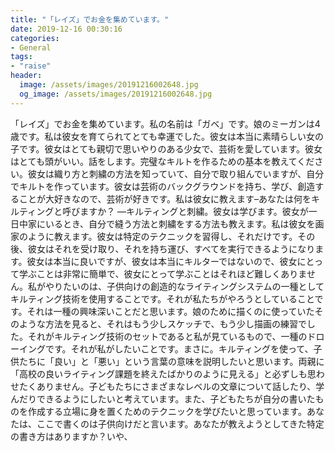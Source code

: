 ```yaml
---
title: "「レイズ」でお金を集めています。"
date: 2019-12-16 00:30:16
categories:
- General
tags:
- "raise"
header:
  image: /assets/images/20191216002648.jpg
  og_image: /assets/images/20191216002648.jpg
---
```


「レイズ」でお金を集めています。私の名前は「ガベ」です。娘のミーガンは4歳です。私は彼女を育てられてとても幸運でした。彼女は本当に素晴らしい女の子です。彼女はとても親切で思いやりのある少女で、芸術を愛しています。彼女はとても頭がいい。話をします。完璧なキルトを作るための基本を教えてください。彼女は織り方と刺繍の方法を知っていて、自分で取り組んでいますが、自分でキルトを作っています。彼女は芸術のバックグラウンドを持ち、学び、創造することが大好きなので、芸術が好きです。私は彼女に教えます‪–あなたは何をキルティングと呼びますか？ —キルティングと刺繍。彼女は学びます。彼女が一日中家にいるとき、自分で縫う方法と刺繍をする方法も教えます。私は彼女を画家のように教えます。彼女は特定のテクニックを習得し、それだけです。その後、彼女はそれを受け取り、それを持ち運び、すべてを実行できるようになります。彼女は本当に良いですが、彼女は本当にキルターではないので、彼女にとって学ぶことは非常に簡単で、彼女にとって学ぶことはそれほど難しくありません。私がやりたいのは、子供向けの創造的なライティングシステムの一種としてキルティング技術を使用することです。それが私たちがやろうとしていることです。それは一種の興味深いことだと思います。娘のために描くのに使っていたそのような方法を見ると、それはもう少しスケッチで、もう少し描画の練習でした。それがキルティング技術のセットであると私が見ているもので、一種のドローイングです。それが私がしたいことです。まさに。キルティングを使って、子供たちに「良い」と「悪い」という言葉の意味を説明したいと思います。両親に「高校の良いライティング課題を終えたばかりのように見える」と必ずしも思わせたくありません。子どもたちにさまざまなレベルの文章について話したり、学んだりできるようにしたいと考えています。また、子どもたちが自分の書いたものを作成する立場に身を置くためのテクニックを学びたいと思っています。あなたは、ここで書くのは子供向けだと言います。あなたが教えようとしてきた特定の書き方はありますか？いや、
